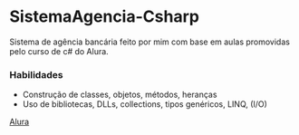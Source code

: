 # SistemaAgencia-Csharp
Sistema de agência bancária feito por mim com base em aulas promovidas pelo curso de c# do Alura.

### Habilidades

- Construção de classes, objetos, métodos, heranças
- Uso de bibliotecas, DLLs, collections, tipos genéricos, LINQ, (I/O)


[Alura](https://www.alura.com.br/)
